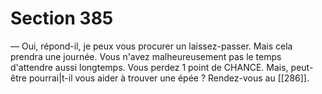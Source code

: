 # Section 385

— Oui, répond-il, je peux vous procurer un laissez-passer. Mais cela prendra une journée. Vous n'avez malheureusement pas le temps d'attendre aussi longtemps. Vous perdez 1 point de CHANCE. Mais, peut-être pourrai|t-il vous aider à trouver une épée ? Rendez-vous au [[286]].